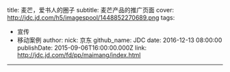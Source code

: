 title: 麦芒，爱书人的圈子
subtitle: 麦芒产品的推广页面
cover: http://jdc.jd.com/h5/imagespool/1448852270689.png
tags:
  - 宣传
  - 移动案例
author:
  nick: 京东
  github_name: JDC
date: 2016-12-13 08:00:00
publishDate: 2015-09-06T16:00:00.000Z
link: http://jdc.jd.com/fd/pp/maimang/index.html

---